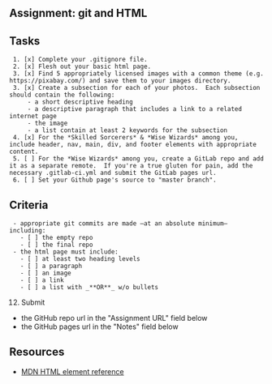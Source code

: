 ## Assignment: git and HTML

## Tasks
     1. [x] Complete your .gitignore file.
     2. [x] Flesh out your basic html page.
     3. [x] Find 5 appropriately licensed images with a common theme (e.g. https://pixabay.com/) and save them to your images directory.
     3. [x] Create a subsection for each of your photos.  Each subsection should contain the following:
         - a short descriptive heading
         - a descriptive paragraph that includes a link to a related internet page
         - the image
         - a list contain at least 2 keywords for the subsection
     4. [x] For the *Skilled Sorcerers* & *Wise Wizards* among you, include header, nav, main, div, and footer elements with appropriate content.
     5. [ ] For the *Wise Wizards* among you, create a GitLab repo and add it as a separate remote.  If you're a true gluten for pain, add the necessary .gitlab-ci.yml and submit the GitLab pages url.
     6. [ ] Set your Github page's source to "master branch".


   ## Criteria
     - appropriate git commits are made –at an absolute minimum– including:
       - [ ] the empty repo
       - [ ] the final repo
     - the html page must include:
       - [ ] at least two heading levels
       - [ ] a paragraph
       - [ ] an image
       - [ ] a link
       - [ ] a list with _**OR**_ w/o bullets

12. Submit 
   - the GitHub repo url in the "Assignment URL" field below 
   - the GitHub pages url in the "Notes" field below


## Resources

- [MDN HTML element reference](https://developer.mozilla.org/en-US/docs/Web/HTML/Element)

<!--

## Criteria
- appropriate git commits are made –at a minimum– including:
  - the empty repo
  - the final repo
- the html page must include:
  - at least two heading levels
  - a paragraph
  - an image
  - a link
  - a list with bullets
  - a list w/o bullets

—>
